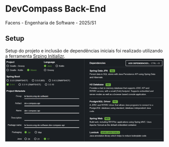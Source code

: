 # DevCompass Back-End
Facens - Engenharia de Software - 2025/S1

## Setup
Setup do projeto e inclusão de dependências iniciais foi realizado utilizando a ferramenta [Srping Initializr](https://start.spring.io).
![Configurações utilizadas no Spring Initializr](/img/initializr_setup.png)